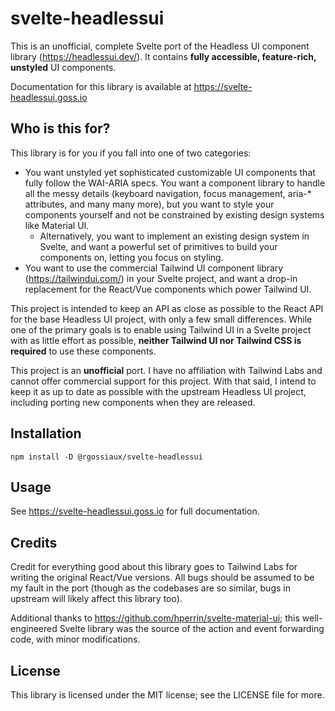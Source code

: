 # svelte-headlessui

This is an unofficial, complete Svelte port of the Headless UI component library (https://headlessui.dev/). It contains **fully accessible, feature-rich, unstyled** UI components.

Documentation for this library is available at https://svelte-headlessui.goss.io

## Who is this for?

This library is for you if you fall into one of two categories:

- You want unstyled yet sophisticated customizable UI components that fully follow the WAI-ARIA specs. You want a component library to handle all the messy details (keyboard navigation, focus management, aria-\* attributes, and many many more), but you want to style your components yourself and not be constrained by existing design systems like Material UI.
  - Alternatively, you want to implement an existing design system in Svelte, and want a powerful set of primitives to build your components on, letting you focus on styling.
- You want to use the commercial Tailwind UI component library (https://tailwindui.com/) in your Svelte project, and want a drop-in replacement for the React/Vue components which power Tailwind UI.

This project is intended to keep an API as close as possible to the React API for the base Headless UI project, with only a few small differences. While one of the primary goals is to enable using Tailwind UI in a Svelte project with as little effort as possible, **neither Tailwind UI nor Tailwind CSS is required** to use these components.

This project is an **unofficial** port. I have no affiliation with Tailwind Labs and cannot offer commercial support for this project. With that said, I intend to keep it as up to date as possible with the upstream Headless UI project, including porting new components when they are released.

## Installation

```
npm install -D @rgossiaux/svelte-headlessui
```

## Usage

See https://svelte-headlessui.goss.io for full documentation.

## Credits

Credit for everything good about this library goes to Tailwind Labs for writing the original React/Vue versions. All bugs should be assumed to be my fault in the port (though as the codebases are so similar, bugs in upstream will likely affect this library too).

Additional thanks to https://github.com/hperrin/svelte-material-ui; this well-engineered Svelte library was the source of the action and event forwarding code, with minor modifications.

## License

This library is licensed under the MIT license; see the LICENSE file for more.
